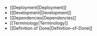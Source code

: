 * [[Deployment|Deployment]]
* [[Development|Development]]
* [[Dependencies|Dependencies]]
* [[Terminology|Terminology]]
* [[Definition of Done|Definition-of-Done]]